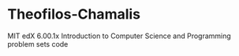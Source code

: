 # Theofilos-Chamalis
MIT edX 6.00.1x Introduction to Computer Science and Programming problem sets code
